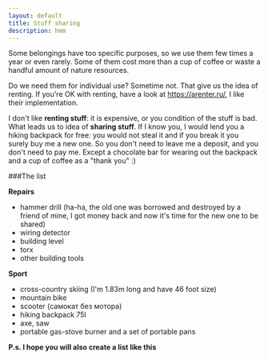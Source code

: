 ```yaml
---
layout: default
title: Stuff sharing
description: hmm
---
```


Some belongings have too specific purposes, so we use them few times a year or even rarely.
Some of them cost more than a cup of coffee or waste a handful amount of nature resources.

Do we need them for individual use? Sometime not. That give us the idea of renting. If you're OK with renting, have a look at https://arenter.ru/, I like their implementation.

I don't like **renting stuff**: it is expensive, or you condition of the stuff is bad. What leads us to idea of **sharing stuff**.
If I know you, I would lend you a hiking backpack for free: you would not steal it and if you break it you surely buy me a new one.
So you don't need to leave me a deposit, and you don't need to pay me. Except a chocolate bar for wearing out the backpack and a cup of coffee as a "thank you" :)

###The list

**Repairs**

* hammer drill (ha-ha, the old one was borrowed and destroyed by a friend of mine, I got money back and now it's time for the new one to be shared)
* wiring detector
* building level
* torx
* other building tools

**Sport**

* cross-country skiing (I'm 1.83m long and have 46 foot size)
* mountain bike
* scooter (самокат без мотора)
* hiking backpack 75l
* axe, saw
* portable gas-stove burner and a set of portable pans

**P.s. I hope you will also create a list like this**
